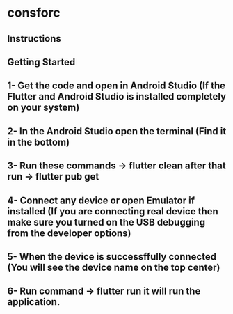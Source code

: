 # consforc

## Instructions

## Getting Started

## 1- Get the code and open in Android Studio (If the Flutter and Android Studio is installed completely on your system)
## 2- In the Android Studio open the terminal (Find it in the bottom)
## 3- Run these commands ->  flutter clean   after that run ->   flutter pub get
## 4- Connect any device or open Emulator if installed (If you are connecting real device then make sure you turned on the USB debugging from the developer options)
## 5- When the device is successffully connected (You will see the device name on the top center)
## 6- Run command ->   flutter run     it will run the application.
